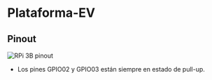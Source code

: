 # Plataforma-EV

## Pinout
![RPi 3B pinout](https://www.element14.com/community/servlet/JiveServlet/previewBody/73950-102-12-339300/pi3_gpio.png)
* Los pines GPIO02 y GPIO03 están siempre en estado de pull-up.
